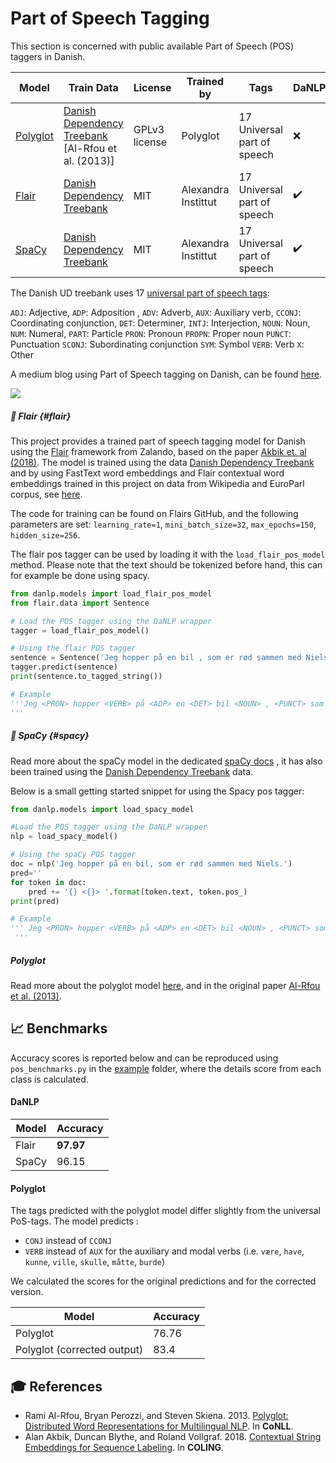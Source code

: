 Part of Speech Tagging
======================
This section is concerned with public available Part of Speech (POS) taggers in Danish. 

| Model                 | Train Data                                                                | License       | Trained by          | Tags                         | DaNLP |
|-----------------------|---------------------------------------------------------------------------|---------------|---------------------|------------------------------|-------|
| [Polyglot](#polyglot) | [Danish Dependency Treebank](../datasets.md#dane) [Al-Rfou et al. (2013)] | GPLv3 license | Polyglot            | 17  Universal part of speech | ❌     |
| [Flair](#flair)       | [Danish Dependency Treebank](../datasets.md#dane)                         | MIT           | Alexandra Instittut | 17  Universal part of speech | ✔️    |
| [SpaCy](#spacy)       | [Danish Dependency Treebank](../datasets.md#dane)                         | MIT           | Alexandra Instittut | 17  Universal part of speech | ✔️    |

The Danish UD treebank  uses 17 [universal part of speech tags](<https://universaldependencies.org/u/pos/index.html>):

`ADJ`: Adjective, `ADP`: Adposition , `ADV`: Adverb, `AUX`: Auxiliary verb, `CCONJ`: Coordinating conjunction, `DET`: Determiner, `INTJ`: Interjection, `NOUN`: Noun, `NUM`: Numeral, `PART`: Particle `PRON`: Pronoun `PROPN`: Proper noun `PUNCT`: Punctuation `SCONJ`: Subordinating conjunction `SYM`: Symbol `VERB`: Verb `X`: Other

A medium blog using Part of Speech tagging on Danish, can be found  [here](<https://medium.com/danlp/i-klasse-med-kierkegaard-eller-historien-om-det-fede-ved-at-en-computer-kan-finde-ordklasser-189774695f3b>).

![](../imgs/postag_eksempel.gif)

##### 🔧 Flair {#flair}

This project provides a trained part of speech tagging model for Danish using the [Flair](<https://github.com/flairNLP/flair>) framework from Zalando, based on the paper [Akbik et. al (2018)](<https://alanakbik.github.io/papers/coling2018.pdf>). The model is trained using the data [Danish Dependency Treebank](../datasets.md#dane)  and by using FastText word embeddings and Flair contextual word embeddings trained in this project on data from Wikipedia and EuroParl corpus, see [here](embeddings.md).

The code for training can be found on Flairs GitHub, and the following parameters are set:
`learning_rate=1`, `mini_batch_size=32`, `max_epochs=150`, `hidden_size=256`.

The flair pos tagger can be used by loading  it with the  `load_flair_pos_model` method. Please note that the text should be tokenized before hand, this can for example be done using spacy. 

```python
from danlp.models import load_flair_pos_model
from flair.data import Sentence

# Load the POS tagger using the DaNLP wrapper
tagger = load_flair_pos_model()

# Using the flair POS tagger
sentence = Sentence('Jeg hopper på en bil , som er rød sammen med Niels .') 
tagger.predict(sentence) 
print(sentence.to_tagged_string())

# Example
'''Jeg <PRON> hopper <VERB> på <ADP> en <DET> bil <NOUN> , <PUNCT> som <ADP> er <AUX> rød <ADJ> sammen <ADV> med <ADP> Niels <PROPN> . <PUNCT>
'''

```



##### 🔧 SpaCy {#spacy}

Read more about the spaCy model in the dedicated [spaCy docs](../frameworks/spacy.md) , it has also been trained using the [Danish Dependency Treebank](../datasets.md#dane) data. 

Below is a small getting started snippet for using the Spacy pos tagger:

```python
from danlp.models import load_spacy_model

#Load the POS tagger using the DaNLP wrapper
nlp = load_spacy_model()

# Using the spaCy POS tagger
doc = nlp('Jeg hopper på en bil, som er rød sammen med Niels.')
pred=''
for token in doc:
    pred += '{} <{}> '.format(token.text, token.pos_)
print(pred)

# Example
''' Jeg <PRON> hopper <VERB> på <ADP> en <DET> bil <NOUN> , <PUNCT> som <ADP> er <AUX> rød <ADJ> sammen <ADV> med <ADP> Niels <PROPN> . <PUNCT> 
 '''
```

##### Polyglot

Read more about the polyglot model [here](<https://polyglot.readthedocs.io/en/latest/POS.html>), and in the original paper [Al-Rfou et al. (2013)](https://www.aclweb.org/anthology/W13-3520). 

## 📈 Benchmarks

Accuracy scores is reported below and can be reproduced using `pos_benchmarks.py` in the [example](<https://github.com/alexandrainst/danlp/tree/master/examples>) folder, where the details score from each class is calculated.

#### DaNLP

| Model                       | Accuracy   |
|-----------------------------|------------|
| Flair                       | **97.97**  |
| SpaCy                       | 96.15      |

#### Polyglot

The tags predicted with the polyglot model differ slightly from the universal PoS-tags. The model predicts :
* `CONJ` instead of `CCONJ`
* `VERB` instead of `AUX` for the auxiliary and modal verbs (i.e. `være`, `have`, `kunne`, `ville`, `skulle`, `måtte`, `burde`)

We calculated the scores for the original predictions and for the corrected version.

| Model                       | Accuracy   |
| --------                    | ---------- |
| Polyglot                    | 76.76      |
| Polyglot (corrected output) | 83.4       |




## 🎓 References 
- Rami Al-Rfou, Bryan Perozzi, and Steven Skiena. 2013. [Polyglot: Distributed Word Representations for Multilingual NLP](https://www.aclweb.org/anthology/W13-3520). In **CoNLL**.
- Alan Akbik, Duncan Blythe, and Roland Vollgraf. 2018. [Contextual String Embeddings for Sequence Labeling](https://alanakbik.github.io/papers/coling2018.pdf). In **COLING**.

  

